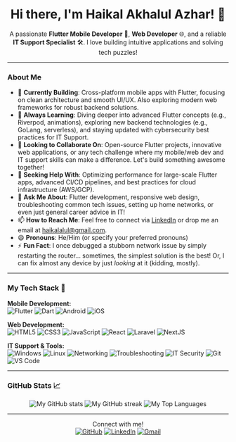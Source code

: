<h1 align="center">Hi there, I'm Haikal Akhalul Azhar! 👋</h1>

<p align="center">
  A passionate <strong>Flutter Mobile Developer</strong> 📱, <strong>Web Developer</strong> 🌐, and a reliable <strong>IT Support Specialist</strong> 🛠️.
  I love building intuitive applications and solving tech puzzles!
</p>

---

### About Me

- 🔭 **Currently Building**: Cross-platform mobile apps with Flutter, focusing on clean architecture and smooth UI/UX. Also exploring modern web frameworks for robust backend solutions.
- 🌱 **Always Learning**: Diving deeper into advanced Flutter concepts (e.g., Riverpod, animations), exploring new backend technologies (e.g., GoLang, serverless), and staying updated with cybersecurity best practices for IT Support.
- 👯 **Looking to Collaborate On**: Open-source Flutter projects, innovative web applications, or any tech challenge where my mobile/web dev and IT support skills can make a difference. Let's build something awesome together!
- 🤔 **Seeking Help With**: Optimizing performance for large-scale Flutter apps, advanced CI/CD pipelines, and best practices for cloud infrastructure (AWS/GCP).
- 💬 **Ask Me About**: Flutter development, responsive web design, troubleshooting common tech issues, setting up home networks, or even just general career advice in IT!
- 📫 **How to Reach Me**: Feel free to connect via [LinkedIn](https://www.linkedin.com/in/alulanr/) or drop me an email at [haikalalul@gmail.com](mailto:haikalalul@gmail.com).
- 😄 **Pronouns**: He/Him (or specify your preferred pronouns)
- ⚡ **Fun Fact**: I once debugged a stubborn network issue by simply restarting the router... sometimes, the simplest solution is the best! Or, I can fix almost any device by just *looking* at it (kidding, mostly).

---

### My Tech Stack 🚀

<p align="left">
  <strong>Mobile Development:</strong><br>
  <img src="https://img.shields.io/badge/Flutter-02569B?style=for-the-badge&logo=flutter&logoColor=white" alt="Flutter" />
  <img src="https://img.shields.io/badge/Dart-0175C2?style=for-the-badge&logo=dart&logoColor=white" alt="Dart" />
  <img src="https://img.shields.io/badge/Android-3DDC84?style=for-the-badge&logo=android&logoColor=white" alt="Android" />
  <img src="https://img.shields.io/badge/iOS-000000?style=for-the-badge&logo=apple&logoColor=white" alt="iOS" />
</p>

<p align="left">
  <strong>Web Development:</strong><br>
  <img src="https://img.shields.io/badge/HTML5-E34F26?style=for-the-badge&logo=html5&logoColor=white" alt="HTML5" />
  <img src="https://img.shields.io/badge/CSS3-1572B6?style=for-the-badge&logo=css3&logoColor=white" alt="CSS3" />
  <img src="https://img.shields.io/badge/JavaScript-F7DF1E?style=for-the-badge&logo=javascript&logoColor=black" alt="JavaScript" />
  <img src="https://img.shields.io/badge/React-20232A?style=for-the-badge&logo=react&logoColor=61DAFB" alt="React" />
  <img src="https://img.shields.io/badge/Laravel-FF2D20?style=for-the-badge&logo=laravel&logoColor=white" alt="Laravel" />
  <img src="https://img.shields.io/badge/Next.js-000000?style=for-the-badge&logo=nextdotjs&logoColor=white" alt="NextJS" />
</p>

<p align="left">
  <strong>IT Support & Tools:</strong><br>
  <img src="https://img.shields.io/badge/Windows-0078D4?style=for-the-badge&logo=windows&logoColor=white" alt="Windows" />
  <img src="https://img.shields.io/badge/Linux-FCC624?style=for-the-badge&logo=linux&logoColor=black" alt="Linux" />
  <img src="https://img.shields.io/badge/Networking-black?style=for-the-badge&logo=network-manager&logoColor=white" alt="Networking" />
  <img src="https://img.shields.io/badge/Troubleshooting-orange?style=for-the-badge&logo=debug&logoColor=white" alt="Troubleshooting" />
  <img src="https://img.shields.io/badge/IT%20Security-1E90FF?style=for-the-badge&logo=shield&logoColor=white" alt="IT Security" />
  <img src="https://img.shields.io/badge/Git-F05032?style=for-the-badge&logo=git&logoColor=white" alt="Git" />
  <img src="https://img.shields.io/badge/VS%20Code-007ACC?style=for-the-badge&logo=visualstudiocode&logoColor=white" alt="VS Code" />
</p>

---

### GitHub Stats 📈

<p align="center">
  <img src="https://github-readme-stats.vercel.app/api?username=anrdart&show_icons=true&theme=vue-dark&hide_border=true&count_private=true" alt="My GitHub stats" />
  <img src="https://github-readme-streak-stats.herokuapp.com/?user=anrdart&theme=vue-dark&hide_border=true" alt="My GitHub streak" />
  <img src="https://github-readme-stats.vercel.app/api/top-langs/?username=anrdart&layout=compact&langs_count=6&theme=vue-dark&hide_border=true" alt="My Top Languages" />
</p>

---

<p align="center">
  Connect with me! <br>
  <a href="https://github.com/anrdart"><img src="https://img.shields.io/badge/GitHub-100000?style=for-the-badge&logo=github&logoColor=white" alt="GitHub" /></a>
  <a href="https://www.linkedin.com/in/alulanr/"><img src="https://img.shields.io/badge/LinkedIn-0077B5?style=for-the-badge&logo=linkedin&logoColor=white" alt="LinkedIn" /></a>
  <a href="mailto:haikalalul@gmail.com"><img src="https://img.shields.io/badge/Gmail-D14836?style=for-the-badge&logo=gmail&logoColor=white" alt="Gmail" /></a>
</p>
